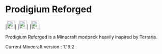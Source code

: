 Prodigium Reforged 
======

|<a href="https://discord.gg/FDwY6GN4F5"><img src="https://raw.githubusercontent.com/intergrav/devins-badges/v3/assets/compact-minimal/social/discord-plural_46h.png" alt="Prodigium Reforged Discord"  width="25" height="25"></a>|
|<img src="https://raw.githubusercontent.com/intergrav/devins-badges/v3/assets/compact-minimal/supported/forge_46h.png" alt="Forge modpack"  width="25" height="25">|
|<a href="https://www.youtube.com/watch?v=V_MEtN6O_Ho"><img src="https://raw.githubusercontent.com/intergrav/devins-badges/v3/assets/compact-minimal/social/youtube-singular_46h.pn)" alt="Prodigium Reforged Youtube"  width="25" height="25"></a>|

Prodigium Reforged is a Minecraft modpack heavily inspired by Terraria.

Current Minecraft version : 1.19.2

